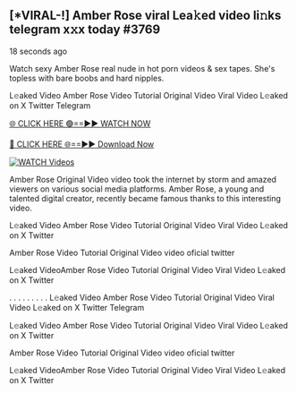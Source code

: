 ## [*VIRAL-!] Amber Rose viral Lea𝚔ed video li𝚗ks telegram x𝚡x today #3769

18 seconds ago

Watch sexy Amber Rose real nude in hot porn videos & sex tapes. She's topless with bare boobs and hard nipples.

L𝚎aked Video Amber Rose Video Tutorial Original Video Viral Video L𝚎aked on X Twitter Telegram

[🌐 CLICK HERE 🟢==►► WATCH NOW](https://russelviper69.blogspot.com/p/leaked-video.html)

[🔴 CLICK HERE 🌐==►► Download Now](https://russelviper69.blogspot.com/p/leaked-video.html)

[![WATCH Videos](https://i.imgur.com/dJHk4Zq.gif)](https://russelviper69.blogspot.com/p/leaked-video.html)

Amber Rose Original Video video took the internet by storm and amazed viewers on various social media platforms. Amber Rose, a young and talented digital creator, recently became famous thanks to this interesting video.

L𝚎aked Video Amber Rose Video Tutorial Original Video Viral Video L𝚎aked on X Twitter

Amber Rose Video Tutorial Original Video video oficial twitter

L𝚎aked VideoAmber Rose Video Tutorial Original Video Viral Video L𝚎aked on X Twitter

. . . . . . . . . L𝚎aked Video Amber Rose Video Tutorial Original Video Viral Video L𝚎aked on X Twitter Telegram

L𝚎aked Video Amber Rose Video Tutorial Original Video Viral Video L𝚎aked on X Twitter

Amber Rose Video Tutorial Original Video video oficial twitter

L𝚎aked VideoAmber Rose Video Tutorial Original Video Viral Video L𝚎aked on X Twitter